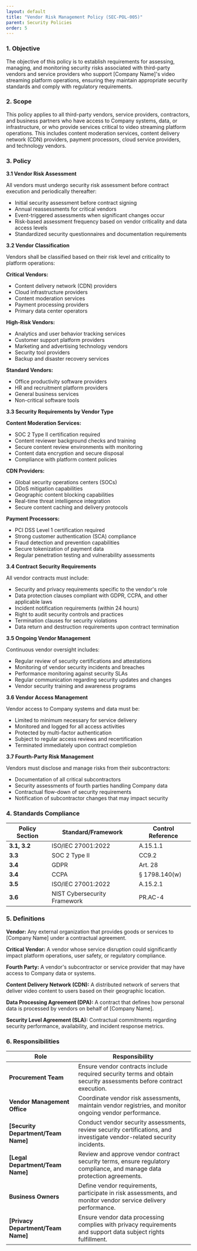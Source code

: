 ```yaml
---
layout: default
title: "Vendor Risk Management Policy (SEC-POL-005)"
parent: Security Policies
order: 5
---
```


### 1. Objective

The objective of this policy is to establish requirements for assessing, managing, and monitoring security risks associated with third-party vendors and service providers who support [Company Name]'s video streaming platform operations, ensuring they maintain appropriate security standards and comply with regulatory requirements.

### 2. Scope

This policy applies to all third-party vendors, service providers, contractors, and business partners who have access to Company systems, data, or infrastructure, or who provide services critical to video streaming platform operations. This includes content moderation services, content delivery network (CDN) providers, payment processors, cloud service providers, and technology vendors.

### 3. Policy

**3.1 Vendor Risk Assessment**

All vendors must undergo security risk assessment before contract execution and periodically thereafter:
- Initial security assessment before contract signing
- Annual reassessments for critical vendors
- Event-triggered assessments when significant changes occur
- Risk-based assessment frequency based on vendor criticality and data access levels
- Standardized security questionnaires and documentation requirements

**3.2 Vendor Classification**

Vendors shall be classified based on their risk level and criticality to platform operations:

**Critical Vendors:**
- Content delivery network (CDN) providers
- Cloud infrastructure providers
- Content moderation services
- Payment processing providers
- Primary data center operators

**High-Risk Vendors:**
- Analytics and user behavior tracking services
- Customer support platform providers
- Marketing and advertising technology vendors
- Security tool providers
- Backup and disaster recovery services

**Standard Vendors:**
- Office productivity software providers
- HR and recruitment platform providers
- General business services
- Non-critical software tools

**3.3 Security Requirements by Vendor Type**

**Content Moderation Services:**
- SOC 2 Type II certification required
- Content reviewer background checks and training
- Secure content review environments with monitoring
- Content data encryption and secure disposal
- Compliance with platform content policies

**CDN Providers:**
- Global security operations centers (SOCs)
- DDoS mitigation capabilities
- Geographic content blocking capabilities
- Real-time threat intelligence integration
- Secure content caching and delivery protocols

**Payment Processors:**
- PCI DSS Level 1 certification required
- Strong customer authentication (SCA) compliance
- Fraud detection and prevention capabilities
- Secure tokenization of payment data
- Regular penetration testing and vulnerability assessments

**3.4 Contract Security Requirements**

All vendor contracts must include:
- Security and privacy requirements specific to the vendor's role
- Data protection clauses compliant with GDPR, CCPA, and other applicable laws
- Incident notification requirements (within 24 hours)
- Right to audit security controls and practices
- Termination clauses for security violations
- Data return and destruction requirements upon contract termination

**3.5 Ongoing Vendor Management**

Continuous vendor oversight includes:
- Regular review of security certifications and attestations
- Monitoring of vendor security incidents and breaches
- Performance monitoring against security SLAs
- Regular communication regarding security updates and changes
- Vendor security training and awareness programs

**3.6 Vendor Access Management**

Vendor access to Company systems and data must be:
- Limited to minimum necessary for service delivery
- Monitored and logged for all access activities
- Protected by multi-factor authentication
- Subject to regular access reviews and recertification
- Terminated immediately upon contract completion

**3.7 Fourth-Party Risk Management**

Vendors must disclose and manage risks from their subcontractors:
- Documentation of all critical subcontractors
- Security assessments of fourth parties handling Company data
- Contractual flow-down of security requirements
- Notification of subcontractor changes that may impact security

### 4. Standards Compliance

| **Policy Section** | **Standard/Framework** | **Control Reference** |
| --- | --- | --- |
| **3.1, 3.2** | ISO/IEC 27001:2022 | A.15.1.1 |
| **3.3** | SOC 2 Type II | CC9.2 |
| **3.4** | GDPR | Art. 28 |
| **3.4** | CCPA | § 1798.140(w) |
| **3.5** | ISO/IEC 27001:2022 | A.15.2.1 |
| **3.6** | NIST Cybersecurity Framework | PR.AC-4 |

### 5. Definitions

**Vendor:** Any external organization that provides goods or services to [Company Name] under a contractual agreement.

**Critical Vendor:** A vendor whose service disruption could significantly impact platform operations, user safety, or regulatory compliance.

**Fourth Party:** A vendor's subcontractor or service provider that may have access to Company data or systems.

**Content Delivery Network (CDN):** A distributed network of servers that deliver video content to users based on their geographic location.

**Data Processing Agreement (DPA):** A contract that defines how personal data is processed by vendors on behalf of [Company Name].

**Security Level Agreement (SLA):** Contractual commitments regarding security performance, availability, and incident response metrics.

### 6. Responsibilities

| Role | Responsibility |
| --- | --- |
| **Procurement Team** | Ensure vendor contracts include required security terms and obtain security assessments before contract execution. |
| **Vendor Management Office** | Coordinate vendor risk assessments, maintain vendor registries, and monitor ongoing vendor performance. |
| **[Security Department/Team Name]** | Conduct vendor security assessments, review security certifications, and investigate vendor-related security incidents. |
| **[Legal Department/Team Name]** | Review and approve vendor contract security terms, ensure regulatory compliance, and manage data protection agreements. |
| **Business Owners** | Define vendor requirements, participate in risk assessments, and monitor vendor service delivery performance. |
| **[Privacy Department/Team Name]** | Ensure vendor data processing complies with privacy requirements and support data subject rights fulfillment. |
